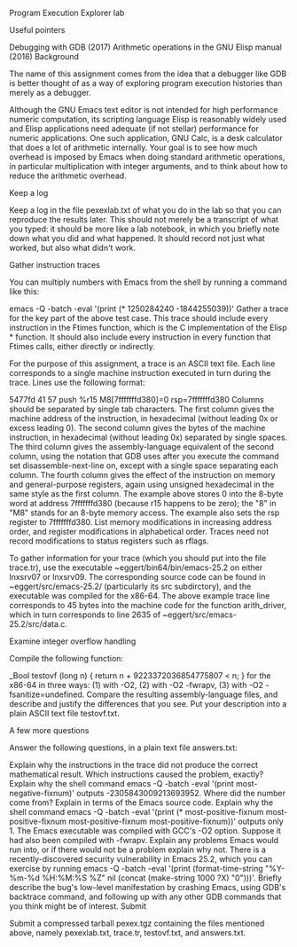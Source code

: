 Program Execution Explorer lab

Useful pointers

Debugging with GDB (2017)
Arithmetic operations in the GNU Elisp manual (2016)
Background

The name of this assignment comes from the idea that a debugger like GDB is better thought of as a way of exploring program execution histories than merely as a debugger.

Although the GNU Emacs text editor is not intended for high performance numeric computation, its scripting language Elisp is reasonably widely used and Elisp applications need adequate (if not stellar) performance for numeric applications. One such application, GNU Calc, is a desk calculator that does a lot of arithmetic internally. Your goal is to see how much overhead is imposed by Emacs when doing standard arithmetic operations, in particular multiplication with integer arguments, and to think about how to reduce the arithmetic overhead.

Keep a log

Keep a log in the file pexexlab.txt of what you do in the lab so that you can reproduce the results later. This should not merely be a transcript of what you typed: it should be more like a lab notebook, in which you briefly note down what you did and what happened. It should record not just what worked, but also what didn't work.

Gather instruction traces

You can multiply numbers with Emacs from the shell by running a command like this:

  emacs -Q -batch -eval '(print (* 1250284240 -1844255039))'
Gather a trace for the key part of the above test case. This trace should include every instruction in the Ftimes function, which is the C implementation of the Elisp * function. It should also include every instruction in every function that Ftimes calls, either directly or indirectly.

For the purpose of this assignment, a trace is an ASCII text file. Each line corresponds to a single machine instruction executed in turn during the trace. Lines use the following format:

5477fd  41 57   push %r15   M8[7fffffffd380]=0 rsp=7fffffffd380
Columns should be separated by single tab characters. The first column gives the machine address of the instruction, in hexadecimal (without leading 0x or excess leading 0). The second column gives the bytes of the machine instruction, in hexadecimal (without leading 0x) separated by single spaces. The third column gives the assembly-language equivalent of the second column, using the notation that GDB uses after you execute the command set disassemble-next-line on, except with a single space separating each column. The fourth column gives the effect of the instruction on memory and general-purpose registers, again using unsigned hexadecimal in the same style as the first column. The example above stores 0 into the 8-byte word at address 7fffffffd380 (because r15 happens to be zero); the "8" in "M8" stands for an 8-byte memory access. The example also sets the rsp register to 7fffffffd380. List memory modifications in increasing address order, and register modifications in alphabetical order. Traces need not record modifications to status registers such as rflags.

To gather information for your trace (which you should put into the file trace.tr), use the executable ~eggert/bin64/bin/emacs-25.2 on either lnxsrv07 or lnxsrv09. The corresponding source code can be found in ~eggert/src/emacs-25.2/ (particularly its src subdirctory), and the executable was compiled for the x86-64. The above example trace line corresponds to 45 bytes into the machine code for the function arith_driver, which in turn corresponds to line 2635 of ~eggert/src/emacs-25.2/src/data.c.

Examine integer overflow handling

Compile the following function:

  _Bool
  testovf (long n)
  {
    return n + 9223372036854775807 < n;
  }
for the x86-64 in three ways: (1) with -O2, (2) with -O2 -fwrapv, (3) with -O2 -fsanitize=undefined. Compare the resulting assembly-language files, and describe and justify the differences that you see. Put your description into a plain ASCII text file testovf.txt.

A few more questions

Answer the following questions, in a plain text file answers.txt:

Explain why the instructions in the trace did not produce the correct mathematical result. Which instructions caused the problem, exactly?
Explain why the shell command emacs -Q -batch -eval '(print most-negative-fixnum)' outputs -2305843009213693952. Where did the number come from? Explain in terms of the Emacs source code.
Explain why the shell command emacs -Q -batch -eval '(print (* most-positive-fixnum most-positive-fixnum most-positive-fixnum most-positive-fixnum))' outputs only 1.
The Emacs executable was compiled with GCC's -O2 option. Suppose it had also been compiled with -fwrapv. Explain any problems Emacs would run into, or if there would not be a problem explain why not.
There is a recently-discovered security vulnerability in Emacs 25.2, which you can exercise by running emacs -Q -batch -eval '(print (format-time-string "%Y-%m-%d %H:%M:%S %Z" nil (concat (make-string 1000 ?X) "0")))'. Briefly describe the bug's low-level manifestation by crashing Emacs, using GDB's backtrace command, and following up with any other GDB commands that you think might be of interest.
Submit

Submit a compressed tarball pexex.tgz containing the files mentioned above, namely pexexlab.txt, trace.tr, testovf.txt, and answers.txt.